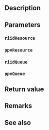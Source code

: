 ## Description

## Parameters

### `riidResource`

### `ppvResource`

### `riidQueue`

### `ppvQueue`

## Return value

## Remarks

## See also